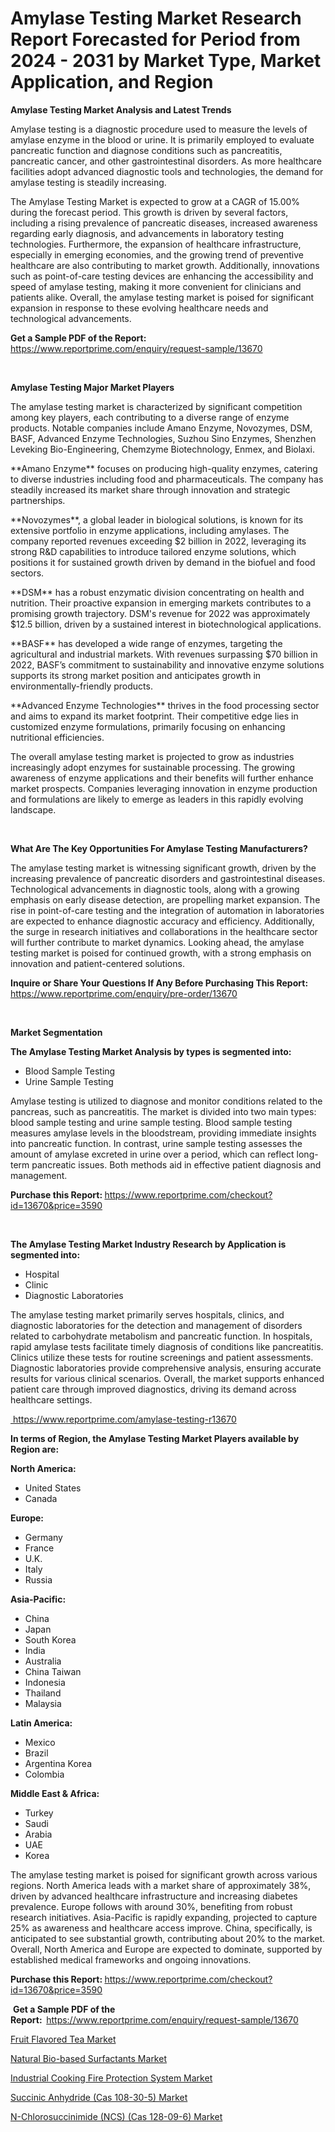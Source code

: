 <p><h1>Amylase Testing Market Research Report Forecasted for Period from 2024 -  2031 by Market Type, Market Application, and Region</h1></p><p><strong>Amylase Testing Market Analysis and Latest Trends</strong></p>
<p><p>Amylase testing is a diagnostic procedure used to measure the levels of amylase enzyme in the blood or urine. It is primarily employed to evaluate pancreatic function and diagnose conditions such as pancreatitis, pancreatic cancer, and other gastrointestinal disorders. As more healthcare facilities adopt advanced diagnostic tools and technologies, the demand for amylase testing is steadily increasing.</p><p>The Amylase Testing Market is expected to grow at a CAGR of 15.00% during the forecast period. This growth is driven by several factors, including a rising prevalence of pancreatic diseases, increased awareness regarding early diagnosis, and advancements in laboratory testing technologies. Furthermore, the expansion of healthcare infrastructure, especially in emerging economies, and the growing trend of preventive healthcare are also contributing to market growth. Additionally, innovations such as point-of-care testing devices are enhancing the accessibility and speed of amylase testing, making it more convenient for clinicians and patients alike. Overall, the amylase testing market is poised for significant expansion in response to these evolving healthcare needs and technological advancements.</p></p>
<p><strong>Get a Sample PDF of the Report:&nbsp;</strong> <a href="https://www.reportprime.com/enquiry/request-sample/13670">https://www.reportprime.com/enquiry/request-sample/13670</a></p>
<p>&nbsp;</p>
<p><strong>Amylase Testing Major Market Players</strong></p>
<p><p>The amylase testing market is characterized by significant competition among key players, each contributing to a diverse range of enzyme products. Notable companies include Amano Enzyme, Novozymes, DSM, BASF, Advanced Enzyme Technologies, Suzhou Sino Enzymes, Shenzhen Leveking Bio-Engineering, Chemzyme Biotechnology, Enmex, and Biolaxi.</p><p>**Amano Enzyme** focuses on producing high-quality enzymes, catering to diverse industries including food and pharmaceuticals. The company has steadily increased its market share through innovation and strategic partnerships.</p><p>**Novozymes**, a global leader in biological solutions, is known for its extensive portfolio in enzyme applications, including amylases. The company reported revenues exceeding $2 billion in 2022, leveraging its strong R&D capabilities to introduce tailored enzyme solutions, which positions it for sustained growth driven by demand in the biofuel and food sectors.</p><p>**DSM** has a robust enzymatic division concentrating on health and nutrition. Their proactive expansion in emerging markets contributes to a promising growth trajectory. DSM's revenue for 2022 was approximately $12.5 billion, driven by a sustained interest in biotechnological applications.</p><p>**BASF** has developed a wide range of enzymes, targeting the agricultural and industrial markets. With revenues surpassing $70 billion in 2022, BASF’s commitment to sustainability and innovative enzyme solutions supports its strong market position and anticipates growth in environmentally-friendly products.</p><p>**Advanced Enzyme Technologies** thrives in the food processing sector and aims to expand its market footprint. Their competitive edge lies in customized enzyme formulations, primarily focusing on enhancing nutritional efficiencies.</p><p>The overall amylase testing market is projected to grow as industries increasingly adopt enzymes for sustainable processing. The growing awareness of enzyme applications and their benefits will further enhance market prospects. Companies leveraging innovation in enzyme production and formulations are likely to emerge as leaders in this rapidly evolving landscape.</p></p>
<p>&nbsp;</p>
<p><strong>What Are The Key Opportunities For Amylase Testing Manufacturers?</strong></p>
<p><p>The amylase testing market is witnessing significant growth, driven by the increasing prevalence of pancreatic disorders and gastrointestinal diseases. Technological advancements in diagnostic tools, along with a growing emphasis on early disease detection, are propelling market expansion. The rise in point-of-care testing and the integration of automation in laboratories are expected to enhance diagnostic accuracy and efficiency. Additionally, the surge in research initiatives and collaborations in the healthcare sector will further contribute to market dynamics. Looking ahead, the amylase testing market is poised for continued growth, with a strong emphasis on innovation and patient-centered solutions.</p></p>
<p><strong>Inquire or Share Your Questions If Any Before Purchasing This Report:</strong> <a href="https://www.reportprime.com/enquiry/pre-order/13670">https://www.reportprime.com/enquiry/pre-order/13670</a></p>
<p>&nbsp;</p>
<p><strong>Market Segmentation</strong></p>
<p><strong>The Amylase Testing Market Analysis by types is segmented into:</strong></p>
<p><ul><li>Blood Sample Testing</li><li>Urine Sample Testing</li></ul></p>
<p><p>Amylase testing is utilized to diagnose and monitor conditions related to the pancreas, such as pancreatitis. The market is divided into two main types: blood sample testing and urine sample testing. Blood sample testing measures amylase levels in the bloodstream, providing immediate insights into pancreatic function. In contrast, urine sample testing assesses the amount of amylase excreted in urine over a period, which can reflect long-term pancreatic issues. Both methods aid in effective patient diagnosis and management.</p></p>
<p><strong>Purchase this Report:&nbsp;</strong><a href="https://www.reportprime.com/checkout?id=13670&price=3590">https://www.reportprime.com/checkout?id=13670&price=3590</a></p>
<p>&nbsp;</p>
<p><strong>The Amylase Testing Market Industry Research by Application is segmented into:</strong></p>
<p><ul><li>Hospital</li><li>Clinic</li><li>Diagnostic Laboratories</li></ul></p>
<p><p>The amylase testing market primarily serves hospitals, clinics, and diagnostic laboratories for the detection and management of disorders related to carbohydrate metabolism and pancreatic function. In hospitals, rapid amylase tests facilitate timely diagnosis of conditions like pancreatitis. Clinics utilize these tests for routine screenings and patient assessments. Diagnostic laboratories provide comprehensive analysis, ensuring accurate results for various clinical scenarios. Overall, the market supports enhanced patient care through improved diagnostics, driving its demand across healthcare settings.</p></p>
<p><a href="https://www.reportprime.com/amylase-testing-r13670">&nbsp;https://www.reportprime.com/amylase-testing-r13670</a></p>
<p><strong>In terms of Region, the Amylase Testing Market Players available by Region are:</strong></p>
<p>
    <p> <strong> North America: </strong>
        <ul>
            <li>United States</li>
            <li>Canada</li>
        </ul>
        </p> 
    <p> <strong> Europe: </strong>
        <ul>
            <li>Germany</li>
            <li>France</li>
            <li>U.K.</li>
            <li>Italy</li>
            <li>Russia</li>
        </ul>
        </p> 
    <p> <strong> Asia-Pacific: </strong>
        <ul>
            <li>China</li>
            <li>Japan</li>
            <li>South Korea</li>
            <li>India</li>
            <li>Australia</li>
            <li>China Taiwan</li>
            <li>Indonesia</li>
            <li>Thailand</li>
            <li>Malaysia</li>
        </ul>
        </p> 
    <p> <strong> Latin America: </strong>
        <ul>
            <li>Mexico</li>
            <li>Brazil</li>
            <li>Argentina Korea</li>
            <li>Colombia</li>
        </ul>
        </p> 
    <p> <strong> Middle East & Africa: </strong>
        <ul>
            <li>Turkey</li>
            <li>Saudi</li>
            <li>Arabia</li>
            <li>UAE</li>
            <li>Korea</li>
        </ul>
    </p>
    </p>
<p><p>The amylase testing market is poised for significant growth across various regions. North America leads with a market share of approximately 38%, driven by advanced healthcare infrastructure and increasing diabetes prevalence. Europe follows with around 30%, benefiting from robust research initiatives. Asia-Pacific is rapidly expanding, projected to capture 25% as awareness and healthcare access improve. China, specifically, is anticipated to see substantial growth, contributing about 20% to the market. Overall, North America and Europe are expected to dominate, supported by established medical frameworks and ongoing innovations.</p></p>
<p><strong>Purchase this Report: </strong><a href="https://www.reportprime.com/checkout?id=13670&price=3590">https://www.reportprime.com/checkout?id=13670&price=3590</a></p>
<p>&nbsp;<strong>Get a Sample PDF of the Report:&nbsp;&nbsp;</strong><a href="https://www.reportprime.com/enquiry/request-sample/13670">https://www.reportprime.com/enquiry/request-sample/13670</a></p>
<p><strong></strong></p>
<p><p><a href="https://www.linkedin.com/pulse/deep-dive-fruit-flavored-tea-market-itstrends-segmentation-competitive-lnzif?trackingId=fJmVQESfRUyRSjpnxQMCjA%3D%3D">Fruit Flavored Tea Market</a></p><p><a href="https://medium.com/@nathan.skinner8798456/the-global-natural-bio-based-surfactants-market-is-a-dynamic-and-growing-industry-f0712ca83726">Natural Bio-based Surfactants Market</a></p><p><a href="https://medium.com/@andrew.gibson967/this-report-on-industrial-cooking-fire-protection-system-market-is-a-comprehensive-analysis-of-d499e2cae5db">Industrial Cooking Fire Protection System Market</a></p><p><a href="https://issuu.com/reportprime-2/docs/succinic-anhydride-cas-108-30-5-mar_a1fd7f402ba789">Succinic Anhydride (Cas 108-30-5) Market</a></p><p><a href="https://issuu.com/reportprime-2/docs/n-chlorosuccinimide-ncs-cas-128-09-_dc1deaca15c4c6">N-Chlorosuccinimide (NCS) (Cas 128-09-6) Market</a></p></p>